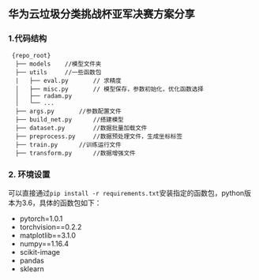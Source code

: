 ## 华为云垃圾分类挑战杯亚军决赛方案分享

### 1.代码结构

```
 {repo_root}
  ├── models	//模型文件夹
  ├── utils		//一些函数包
  |   ├── eval.py		// 求精度
  │   ├── misc.py		// 模型保存，参数初始化，优化函数选择
  │   ├── radam.py
  │   └── ...
  ├── args.py		//参数配置文件
  ├── build_net.py		//搭建模型
  ├── dataset.py		//数据批量加载文件
  ├── preprocess.py		//数据预处理文件，生成坐标标签
  ├── train.py		//训练运行文件
  ├── transform.py		//数据增强文件
```

### 2. 环境设置

可以直接通过`pip install -r requirements.txt`安装指定的函数包，python版本为3.6，具体的函数包如下：

* pytorch=1.0.1
* torchvision==0.2.2
* matplotlib==3.1.0
* numpy==1.16.4
* scikit-image
* pandas
* sklearn
